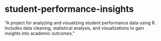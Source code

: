 # student-performance-insights
"A project for analyzing and visualizing student performance data using R. Includes data cleaning, statistical analysis, and visualizations to gain insights into academic outcomes."
